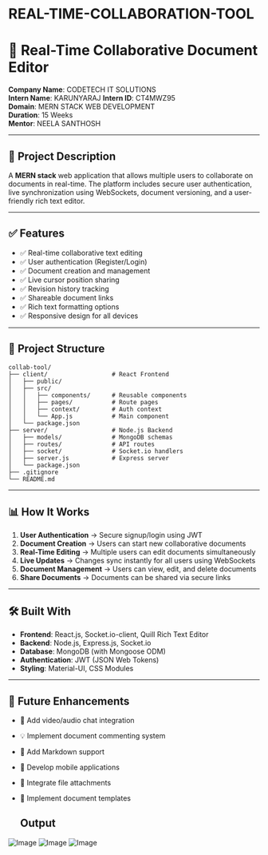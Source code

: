# REAL-TIME-COLLABORATION-TOOL

# 📄 Real-Time Collaborative Document Editor

**Company Name**: CODETECH IT SOLUTIONS  
**Intern Name**: KARUNYARAJ
**Intern ID**: CT4MWZ95  
**Domain**: MERN STACK WEB DEVELOPMENT  
**Duration**: 15 Weeks  
**Mentor**: NEELA SANTHOSH  

---

## 🚀 Project Description

A **MERN stack** web application that allows multiple users to collaborate on documents in real-time. The platform includes secure user authentication, live synchronization using WebSockets, document versioning, and a user-friendly rich text editor.

---

## ✅ Features

- ✅ Real-time collaborative text editing  
- ✅ User authentication (Register/Login)  
- ✅ Document creation and management  
- ✅ Live cursor position sharing  
- ✅ Revision history tracking  
- ✅ Shareable document links  
- ✅ Rich text formatting options  
- ✅ Responsive design for all devices  

---

## 📂 Project Structure

```
collab-tool/
├── client/                  # React Frontend
│   ├── public/
│   ├── src/
│   │   ├── components/      # Reusable components
│   │   ├── pages/           # Route pages
│   │   ├── context/         # Auth context
│   │   └── App.js           # Main component
│   └── package.json
├── server/                  # Node.js Backend
│   ├── models/              # MongoDB schemas
│   ├── routes/              # API routes
│   ├── socket/              # Socket.io handlers
│   ├── server.js            # Express server
│   └── package.json
├── .gitignore
└── README.md
```

---

## 📊 How It Works

1. **User Authentication** → Secure signup/login using JWT  
2. **Document Creation** → Users can start new collaborative documents  
3. **Real-Time Editing** → Multiple users can edit documents simultaneously  
4. **Live Updates** → Changes sync instantly for all users using WebSockets  
5. **Document Management** → Users can view, edit, and delete documents  
6. **Share Documents** → Documents can be shared via secure links  

---

## 🛠 Built With

- **Frontend**: React.js, Socket.io-client, Quill Rich Text Editor  
- **Backend**: Node.js, Express.js, Socket.io  
- **Database**: MongoDB (with Mongoose ODM)  
- **Authentication**: JWT (JSON Web Tokens)  
- **Styling**: Material-UI, CSS Modules  

---

## 🎯 Future Enhancements

- 💬 Add video/audio chat integration  
- 💡 Implement document commenting system  
- 📝 Add Markdown support  
- 📱 Develop mobile applications  
- 📎 Integrate file attachments  
- 📄 Implement document templates

  ## Output

![Image](https://github.com/user-attachments/assets/cc906140-0dd2-4103-83a0-c6c3a731964d)
![Image](https://github.com/user-attachments/assets/02e7067a-c38f-4dbb-85ff-9811273ccd2f)
![Image](https://github.com/user-attachments/assets/5a82c44a-6e67-47e7-95d0-680f95a1eea9)
